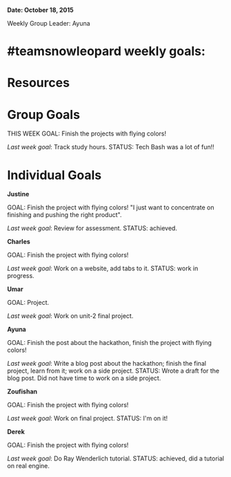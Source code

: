 **Date: October 18, 2015**

Weekly Group Leader: Ayuna

# #teamsnowleopard weekly goals:

# Resources 

# Group Goals
THIS WEEK GOAL: Finish the projects with flying colors!  

*Last week goal*: Track study hours. STATUS: Tech Bash was a lot of fun!!

# Individual Goals
**Justine**

GOAL: Finish the project with flying colors! "I just want to concentrate on finishing and pushing the right product".  

*Last week goal*: Review for assessment. STATUS: achieved. 

**Charles**

GOAL: Finish the project with flying colors!

*Last week goal*: Work on a website, add tabs to it. STATUS: work in progress. 

**Umar**

GOAL: Project.

*Last week goal*: Work on unit-2 final project.   

**Ayuna**

GOAL: Finish the post about the hackathon, finish the project with flying colors!

*Last week goal*: Write a blog post about the hackathon; finish the final project, learn from it; work on a side project. STATUS: Wrote a draft for the blog post. Did not have time to work on a side project.   

**Zoufishan**

GOAL: Finish the project with flying colors!  

*Last week goal*: Work on final project. STATUS: I'm on it!    

**Derek**

GOAL: Finish the project with flying colors!  

*Last week goal*: Do Ray Wenderlich tutorial. STATUS: achieved, did a tutorial on real engine.   
